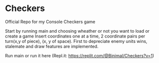 # Checkers
Official Repo for my Console Checkers game

Start by running main and choosing wheather or not you want to load or create a game
Insert coordinates one at a time, 2 coordinate pairs per turn(x,y of piece), (x, y of space).
First to depreciate enemy units wins, stalemate and draw features are implemented.


Run main or run it here (Repl.it: https://replit.com/@Binimal/Checkers?v=1)
